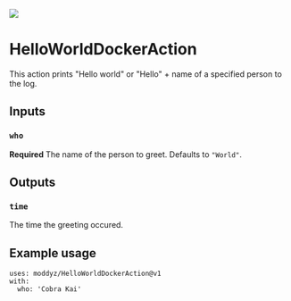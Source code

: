 <a href="https://github.com/moddyz/HelloWorldDockerAction/actions?query=workflow%3A%22Main%22"><img src="https://github.com/moddyz/HelloWorldDockerAction/workflows/Main/badge.svg"/></a>

# HelloWorldDockerAction

This action prints "Hello world"  or "Hello" + name of a specified person to the log.

## Inputs

### `who`

**Required** The name of the person to greet.  Defaults to `"World"`.

## Outputs

### `time`

The time the greeting occured.

## Example usage

```
uses: moddyz/HelloWorldDockerAction@v1
with:
  who: 'Cobra Kai'
```
